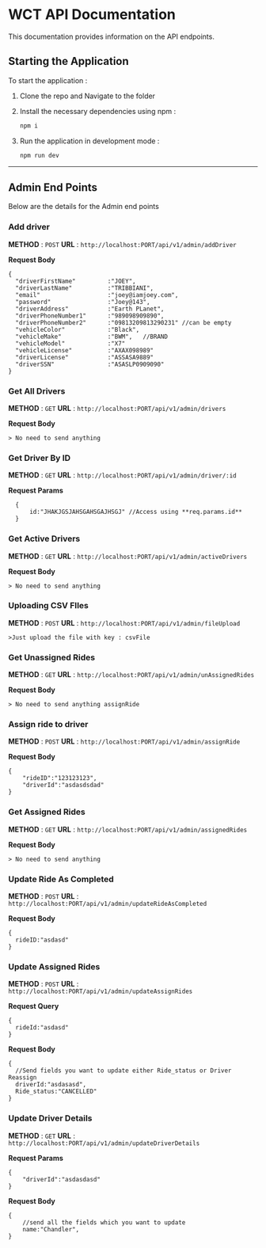 # WCT API Documentation
This documentation provides information on the API endpoints.    

## Starting the Application

To start the application :

1. Clone the repo and Navigate to the folder

2. Install the necessary dependencies using npm :

   ```bash
   npm i
   ```

3. Run the application in development mode :
   ```bash
   npm run dev
   ```
----
## Admin End Points

Below are the details for the Admin end points 

### Add driver

**METHOD** : `POST`
**URL**    : `http://localhost:PORT/api/v1/admin/addDriver`

**Request Body**
  ```
  {
    "driverFirstName"         :"JOEY",
    "driverLastName"          :"TRIBBIANI",
    "email"                   :"joey@iamjoey.com",
    "password"                :"Joey@143",
    "driverAddress"           :"Earth PLanet",
    "driverPhoneNumber1"      :"989098909890",
    "driverPhoneNumber2"      :"09813209813290231" //can be empty
    "vehicleColor"            :"Black",
    "vehicleMake"             :"BWM",   //BRAND
    "vehicleModel"            :"X7"
    "vehicleLicense"          :"AXAX098989"
    "driverLicense"           :"ASSASA9889"
    "driverSSN"               :"ASASLP0909090"
  }
  ```
  ### Get All Drivers

  **METHOD** : `GET`
  **URL**    : `http://localhost:PORT/api/v1/admin/drivers`

  **Request Body**

    > No need to send anything


### Get Driver By ID

**METHOD** : `GET`
 **URL**    : `http://localhost:PORT/api/v1/admin/driver/:id`

  **Request Params**
  ```
    {
        id:"JHAKJGSJAHSGAHSGAJHSGJ" //Access using **req.params.id** 
    }
  ```
### Get Active Drivers
  **METHOD** : `GET`
     **URL**    : `http://localhost:PORT/api/v1/admin/activeDrivers`

   **Request Body**

    > No need to send anything

### Uploading CSV FIles


 **METHOD** : `POST`
     **URL**    : `http://localhost:PORT/api/v1/admin/fileUpload`

    >Just upload the file with key : csvFile

### Get Unassigned Rides


 **METHOD** : `GET`
     **URL**    : `http://localhost:PORT/api/v1/admin/unAssignedRides`

 **Request Body**

    > No need to send anything assignRide

### Assign ride to driver

**METHOD** : `POST`
     **URL**    : `http://localhost:PORT/api/v1/admin/assignRide`

**Request Body**

```
{
    "rideID":"123123123",
    "driverId":"asdasdsdad"
}
```

### Get Assigned Rides

 **METHOD** : `GET`
     **URL**    : `http://localhost:PORT/api/v1/admin/assignedRides`

 **Request Body**

    > No need to send anything 

### Update Ride As Completed

**METHOD** : `POST`
     **URL**    : `http://localhost:PORT/api/v1/admin/updateRideAsCompleted`
  
**Request Body**
```
{
  rideID:"asdasd"
}

```

### Update Assigned Rides

**METHOD** : `POST`
     **URL**    : `http://localhost:PORT/api/v1/admin/updateAssignRides`

**Request Query**
```
{
  rideId:"asdasd"
}
```

**Request Body**

```
{
  //Send fields you want to update either Ride_status or Driver Reassign
  driverId:"asdasasd", 
  Ride_status:"CANCELLED"
}
```

### Update Driver Details

**METHOD** : `GET`
     **URL**    : `http://localhost:PORT/api/v1/admin/updateDriverDetails`

**Request Params**
```
{
    "driverId":"asdasdasd"
}
```

**Request Body**

```
{
    //send all the fields which you want to update
    name:"Chandler",
}
```
